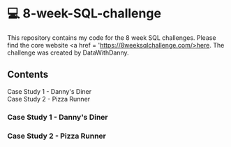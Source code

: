 # 💻 8-week-SQL-challenge
This repository contains my code for the 8 week SQL challenges. Please find the core website <a href = 'https://8weeksqlchallenge.com/>here</a>. The challenge was created by DataWithDanny.

## Contents 
  
Case Study 1 - Danny's Diner<br>
Case Study 2 - Pizza Runner

### Case Study 1 - Danny's Diner
                                                                                                
### Case Study 2 - Pizza Runner

